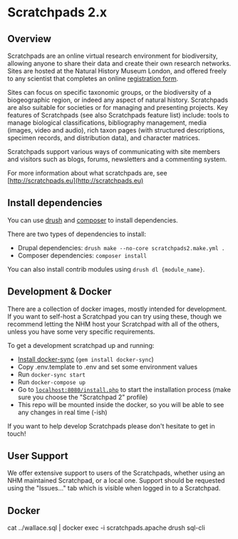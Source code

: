 Scratchpads 2.x
===============

## Overview

Scratchpads are an online virtual research environment for biodiversity,
allowing anyone to share their data and create their own research networks.
Sites are hosted at the Natural History Museum London, and offered freely to
any scientist that completes an online [registration
form](http://get.scratchpads.eu).

Sites can focus on specific taxonomic groups, or the biodiversity of a
biogeographic region, or indeed any aspect of natural history. Scratchpads are
also suitable for societies or for managing and presenting projects. Key
features of Scratchpads (see also Scratchpads feature list) include: tools to
manage biological classifications, bibliography management, media (images,
video and audio), rich taxon pages (with structured descriptions, specimen
records, and distribution data), and character matrices.

Scratchpads support various ways of communicating with site members and
visitors such as blogs, forums, newsletters and a commenting system.

For more information about what scratchpads are, see [http://scratchpads.eu](http://scratchpads.eu)

## Install dependencies

You can use [drush](https://docs.drush.org/en/8.x/) and [composer](https://getcomposer.org/) to install dependencies.

There are two types of dependencies to install:
 - Drupal dependencies: `drush make --no-core scratchpads2.make.yml .`
 - Composer dependencies: `composer install`

You can also install contrib modules using `drush dl {module_name}`.

## Development & Docker

There are a collection of docker images, mostly intended for development. If
you want to self-host a Scratchpad you can try using these, though we recommend
letting the NHM host your Scratchpad with all of the others, unless you have
some very specific requirements.

To get a development scratchpad up and running:

- [Install docker-sync](https://docker-sync.readthedocs.io/en/latest/getting-started/installation.html) (`gem install docker-sync`)
- Copy .env.template to .env and set some environment values
- Run `docker-sync start`
- Run `docker-compose up`
- Go to [`localhost:8080/install.php`](http://localhost:8080/install.php) to start the installation process (make sure you choose the "Scratchpad 2" profile)
- This repo will be mounted inside the docker, so you will be able to see any changes in real time (-ish)

If you want to help develop Scratchpads please don't hesitate to get in touch!

## User Support

We offer extensive support to users of the Scratchpads, whether using an NHM
maintained Scratchpad, or a local one. Support should be requested using the
"Issues..." tab which is visible when logged in to a Scratchpad.

## Docker

cat ../wallace.sql | docker exec -i scratchpads.apache drush sql-cli
